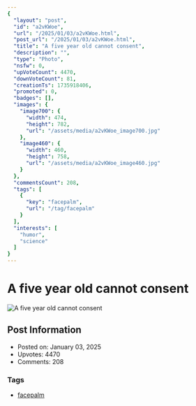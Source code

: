 ```yaml
---
{
  "layout": "post",
  "id": "a2vKWoe",
  "url": "/2025/01/03/a2vKWoe.html",
  "post_url": "/2025/01/03/a2vKWoe.html",
  "title": "A five year old cannot consent",
  "description": "",
  "type": "Photo",
  "nsfw": 0,
  "upVoteCount": 4470,
  "downVoteCount": 81,
  "creationTs": 1735918406,
  "promoted": 0,
  "badges": [],
  "images": {
    "image700": {
      "width": 474,
      "height": 782,
      "url": "/assets/media/a2vKWoe_image700.jpg"
    },
    "image460": {
      "width": 460,
      "height": 758,
      "url": "/assets/media/a2vKWoe_image460.jpg"
    }
  },
  "commentsCount": 208,
  "tags": [
    {
      "key": "facepalm",
      "url": "/tag/facepalm"
    }
  ],
  "interests": [
    "humor",
    "science"
  ]
}
---
```


# A five year old cannot consent

![A five year old cannot consent](/assets/media/a2vKWoe_image700.jpg)

## Post Information

- Posted on: January 03, 2025
- Upvotes: 4470
- Comments: 208

### Tags

- [facepalm](/tag/facepalm)
